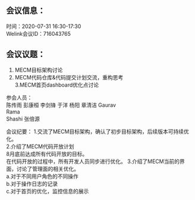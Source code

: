 会议信息：
------------

时间：2020-07-31 16:30-17:30  
Welink会议ID：716043765 


会议议题：
------------

1. MECM目标架构讨论  
2. MECM代码仓库&代码提交计划交流，重构思考  
3.MECM首页dashboard优化点讨论

参会人员：  
陈传雨 
彭康桓 
李剑锋 
于洋 
杨阳 
章清洁 
Gaurav   
Rama   
Shashi 
张倍源

会议纪要：
1.交流了MECM目标架构，确认了初步目标架构，后续版本可持续优化。  
2.介绍了MECM代码开放计划  
   8月底前达成所有代码开放的目标。  
   在代码开放的过程中，所有开发人员同步进行优化。 
3.介绍了MECM当前的界面，讨论了管理面的相关优化。  
   a.对于不同用户角色的不同操作  
   b.对于操作日志的记录  
   c.对于首页的优化，监控信息的展示  